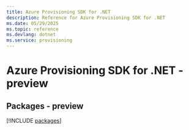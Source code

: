 ```yaml
---
title: Azure Provisioning SDK for .NET
description: Reference for Azure Provisioning SDK for .NET
ms.date: 05/29/2025
ms.topic: reference
ms.devlang: dotnet
ms.service: provisioning
---
```

# Azure Provisioning SDK for .NET - preview
## Packages - preview
[!INCLUDE [packages](provisioning-index.md)]